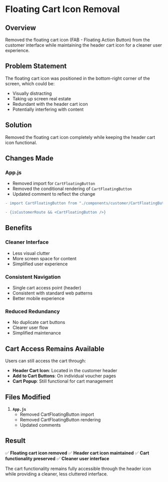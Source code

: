 # Floating Cart Icon Removal

## Overview
Removed the floating cart icon (FAB - Floating Action Button) from the customer interface while maintaining the header cart icon for a cleaner user experience.

## Problem Statement
The floating cart icon was positioned in the bottom-right corner of the screen, which could be:
- Visually distracting
- Taking up screen real estate
- Redundant with the header cart icon
- Potentially interfering with content

## Solution
Removed the floating cart icon completely while keeping the header cart icon functional.

## Changes Made

### **App.js**
- Removed import for `CartFloatingButton`
- Removed the conditional rendering of `CartFloatingButton`
- Updated comment to reflect the change

```diff
- import CartFloatingButton from "./components/customer/CartFloatingButton";

- {isCustomerRoute && <CartFloatingButton />}
```

## Benefits

### **Cleaner Interface**
- Less visual clutter
- More screen space for content
- Simplified user experience

### **Consistent Navigation**
- Single cart access point (header)
- Consistent with standard web patterns
- Better mobile experience

### **Reduced Redundancy**
- No duplicate cart buttons
- Clearer user flow
- Simplified maintenance

## Cart Access Remains Available

Users can still access the cart through:
- **Header Cart Icon**: Located in the customer header
- **Add to Cart Buttons**: On individual voucher pages
- **Cart Popup**: Still functional for cart management

## Files Modified

1. **`App.js`**
   - Removed CartFloatingButton import
   - Removed CartFloatingButton rendering
   - Updated comments

## Result

✅ **Floating cart icon removed**
✅ **Header cart icon maintained**
✅ **Cart functionality preserved**
✅ **Cleaner user interface**

The cart functionality remains fully accessible through the header icon while providing a cleaner, less cluttered interface. 
